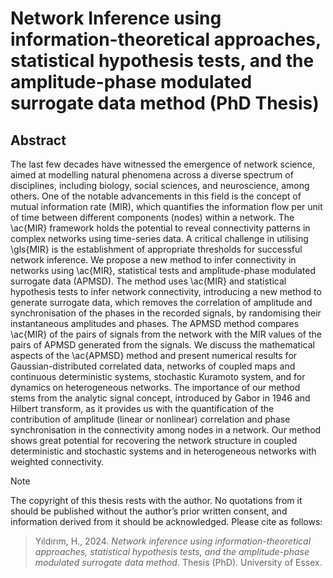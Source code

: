 # Network Inference using information-theoretical approaches, statistical hypothesis tests, and the amplitude-phase modulated surrogate data method (PhD Thesis)

## Abstract

The last few decades have witnessed the emergence of network science, aimed at modelling natural phenomena across a diverse spectrum of disciplines, including biology, social sciences, and neuroscience, among others. One of the notable advancements in this field is the concept of mutual information rate (MIR), which quantifies the information flow per unit of time between different components (nodes) within a network. The \ac{MIR} framework holds the potential to reveal connectivity patterns in complex networks using time-series data. A critical challenge in utilising \gls{MIR} is the establishment of appropriate thresholds for successful network inference. We propose a new method to infer connectivity in networks using \ac{MIR}, statistical tests and amplitude-phase modulated surrogate data (APMSD).  The method uses \ac{MIR} and statistical hypothesis tests to infer network connectivity, introducing a new method to generate surrogate data, which removes the correlation of amplitude and synchronisation of the phases in the recorded signals, by randomising their instantaneous amplitudes and phases. The APMSD method compares \ac{MIR} of the pairs of signals from the network with the MIR values of the pairs of APMSD generated from the signals. We discuss the mathematical aspects of the \ac{APMSD} method and present numerical results for Gaussian-distributed correlated data, networks of coupled maps and continuous deterministic systems, stochastic Kuramoto system, and for dynamics on heterogeneous networks. The importance of our method stems from the analytic signal concept, introduced by Gabor in 1946 and Hilbert transform, as it provides us with the quantification of the contribution of amplitude (linear or nonlinear) correlation and phase synchronisation in the connectivity among nodes in a network. Our method shows great potential for recovering the network structure in coupled deterministic and stochastic systems and in heterogeneous networks with weighted connectivity.

>[!Note]
> The copyright of this thesis rests with the author. No quotations from it should be published without the author’s prior written consent, and information derived from it should be acknowledged. Please cite as follows:

>Yıldırım, H., 2024. _Network inference using information-theoretical approaches, statistical hypothesis tests, and the amplitude-phase modulated surrogate data method_. Thesis (PhD). University of Essex.
